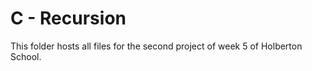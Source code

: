 # C - Recursion 

This folder hosts all files for the second project of week 5 of Holberton School.
